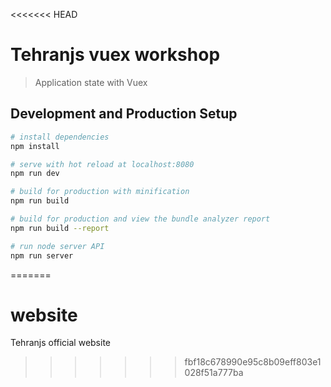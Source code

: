 <<<<<<< HEAD
# Tehranjs vuex workshop

> Application state with Vuex

## Development and Production Setup

```bash
# install dependencies
npm install

# serve with hot reload at localhost:8080
npm run dev

# build for production with minification
npm run build

# build for production and view the bundle analyzer report
npm run build --report

# run node server API
npm run server
```
=======
# website
Tehranjs official website
>>>>>>> fbf18c678990e95c8b09eff803e1028f51a777ba
